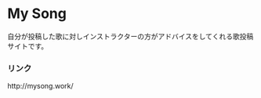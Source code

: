 <h1>My Song</h1>
<p>自分が投稿した歌に対しインストラクターの方がアドバイスをしてくれる歌投稿サイトです。
<h3>リンク</h3>
http://mysong.work/
<src="
